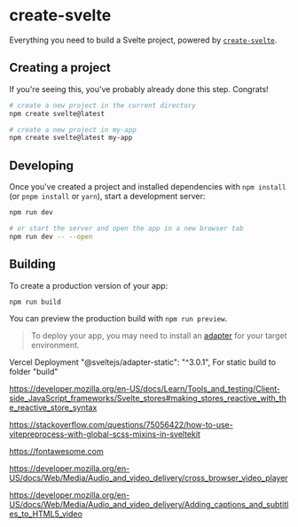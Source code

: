 # create-svelte

Everything you need to build a Svelte project, powered by [`create-svelte`](https://github.com/sveltejs/kit/tree/main/packages/create-svelte).

## Creating a project

If you're seeing this, you've probably already done this step. Congrats!

```bash
# create a new project in the current directory
npm create svelte@latest

# create a new project in my-app
npm create svelte@latest my-app
```

## Developing

Once you've created a project and installed dependencies with `npm install` (or `pnpm install` or `yarn`), start a development server:

```bash
npm run dev

# or start the server and open the app in a new browser tab
npm run dev -- --open
```

## Building

To create a production version of your app:

```bash
npm run build
```

You can preview the production build with `npm run preview`.

> To deploy your app, you may need to install an [adapter](https://kit.svelte.dev/docs/adapters) for your target environment.

Vercel Deployment
		"@sveltejs/adapter-static": "^3.0.1",
        For static build to folder "build"


https://developer.mozilla.org/en-US/docs/Learn/Tools_and_testing/Client-side_JavaScript_frameworks/Svelte_stores#making_stores_reactive_with_the_reactive_store_syntax

https://stackoverflow.com/questions/75056422/how-to-use-vitepreprocess-with-global-scss-mixins-in-sveltekit

https://fontawesome.com

https://developer.mozilla.org/en-US/docs/Web/Media/Audio_and_video_delivery/cross_browser_video_player

https://developer.mozilla.org/en-US/docs/Web/Media/Audio_and_video_delivery/Adding_captions_and_subtitles_to_HTML5_video